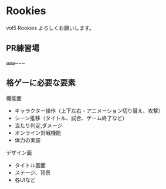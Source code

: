 # Rookies
 vol5 Rookies よろしくお願いします。
 
## PR練習場
aaa~~~

## 格ゲーに必要な要素
機能面
- キャラクター操作（上下左右・アニメーション切り替え、攻撃）
- シーン推移（タイトル、試合、ゲーム終了など）
- 当たり判定,ダメージ
- オンライン対戦機能
- 体力の実装


デザイン面
- タイトル画面
- ステージ、背景
- 各UIなど
